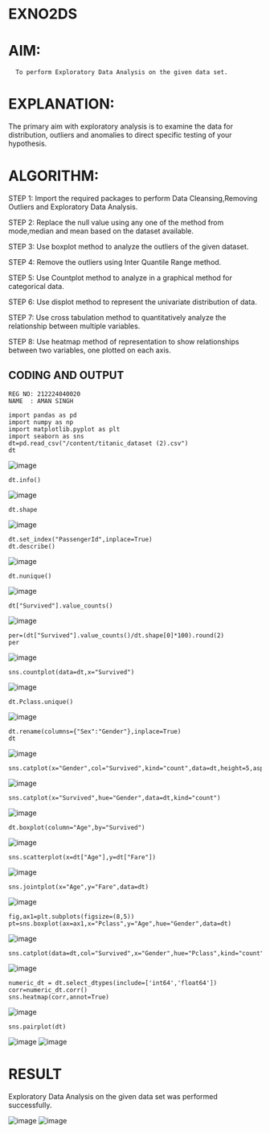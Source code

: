 # EXNO2DS
# AIM:
      To perform Exploratory Data Analysis on the given data set.
      
# EXPLANATION:
  The primary aim with exploratory analysis is to examine the data for distribution, outliers and anomalies to direct specific testing of your hypothesis.
  
# ALGORITHM:
STEP 1: Import the required packages to perform Data Cleansing,Removing Outliers and Exploratory Data Analysis.

STEP 2: Replace the null value using any one of the method from mode,median and mean based on the dataset available.

STEP 3: Use boxplot method to analyze the outliers of the given dataset.

STEP 4: Remove the outliers using Inter Quantile Range method.

STEP 5: Use Countplot method to analyze in a graphical method for categorical data.

STEP 6: Use displot method to represent the univariate distribution of data.

STEP 7: Use cross tabulation method to quantitatively analyze the relationship between multiple variables.

STEP 8: Use heatmap method of representation to show relationships between two variables, one plotted on each axis.

## CODING AND OUTPUT
```
REG NO: 212224040020
NAME  : AMAN SINGH
```
```
import pandas as pd
import numpy as np
import matplotlib.pyplot as plt
import seaborn as sns
dt=pd.read_csv("/content/titanic_dataset (2).csv")        
dt
```
![image](https://github.com/user-attachments/assets/b0785025-b1be-497b-bdd0-9166deb02919)
```
dt.info()
```
![image](https://github.com/user-attachments/assets/19b2785f-8305-4fe7-a16b-1aa743620251)
```
dt.shape
```
![image](https://github.com/user-attachments/assets/ddccf450-1882-48ba-a13c-8974867ad934)
```
dt.set_index("PassengerId",inplace=True)
dt.describe()
```
![image](https://github.com/user-attachments/assets/7f854990-dfec-49df-a03d-c6e48b3d2592)
```
dt.nunique()
```
![image](https://github.com/user-attachments/assets/7389d0ba-96b3-460f-a79b-d798559ef9a9)
```
dt["Survived"].value_counts()
```
![image](https://github.com/user-attachments/assets/47ab152f-63f6-44c8-97ce-b5905764c14e)

```
per=(dt["Survived"].value_counts()/dt.shape[0]*100).round(2)
per
```
![image](https://github.com/user-attachments/assets/e6617829-44fd-4f55-abc3-61fdbe9c3ead)
```
sns.countplot(data=dt,x="Survived")
```
![image](https://github.com/user-attachments/assets/68b309cb-aa38-4b63-86de-17c4e5b1823c)
```
dt.Pclass.unique()
```
![image](https://github.com/user-attachments/assets/d780bfc3-9d77-4399-bedb-820f331af4ff)
```
dt.rename(columns={"Sex":"Gender"},inplace=True)
dt
```
![image](https://github.com/user-attachments/assets/caf0e0d5-b445-4c09-8a95-46ac88f040bd)
```
sns.catplot(x="Gender",col="Survived",kind="count",data=dt,height=5,aspect=.7)
```
![image](https://github.com/user-attachments/assets/2b7894a7-d791-4626-8aed-ebaddc8a6a81)
```
sns.catplot(x="Survived",hue="Gender",data=dt,kind="count")
```
![image](https://github.com/user-attachments/assets/9b8d34f2-37bf-4c4c-9d8f-2b3f1f7346ce)
```
dt.boxplot(column="Age",by="Survived")
```
![image](https://github.com/user-attachments/assets/11182a5b-4abc-47c1-9175-11ce1e13886e)
```
sns.scatterplot(x=dt["Age"],y=dt["Fare"])
```
![image](https://github.com/user-attachments/assets/c43d5094-da52-4baa-8da9-348583f56fcd)
```
sns.jointplot(x="Age",y="Fare",data=dt)
```
![image](https://github.com/user-attachments/assets/2acb22b0-ca11-428d-9234-e9a5f0255974)
```
fig,ax1=plt.subplots(figsize=(8,5))
pt=sns.boxplot(ax=ax1,x="Pclass",y="Age",hue="Gender",data=dt)
```
![image](https://github.com/user-attachments/assets/0828890e-1229-40da-94bc-d0a05e67a337)
```
sns.catplot(data=dt,col="Survived",x="Gender",hue="Pclass",kind="count")
```
![image](https://github.com/user-attachments/assets/2a90e37b-7cbd-4e90-8fe9-896da5996a30)
```
numeric_dt = dt.select_dtypes(include=['int64','float64'])
corr=numeric_dt.corr()
sns.heatmap(corr,annot=True)
```
![image](https://github.com/user-attachments/assets/1f5b6e77-2561-486b-af3d-df4e29325753)
```
sns.pairplot(dt)
```
![image](https://github.com/user-attachments/assets/cffcd64e-ade0-4a99-9f51-7c35d1be4f6f)
![image](https://github.com/user-attachments/assets/4c30e4d8-0206-41da-9639-2d70e290220f)

# RESULT
Exploratory Data Analysis on the given data set was performed successfully.







![image](https://github.com/user-attachments/assets/cffcd64e-ade0-4a99-9f51-7c35d1be4f6f)
![image](https://github.com/user-attachments/assets/4c30e4d8-0206-41da-9639-2d70e290220f)
